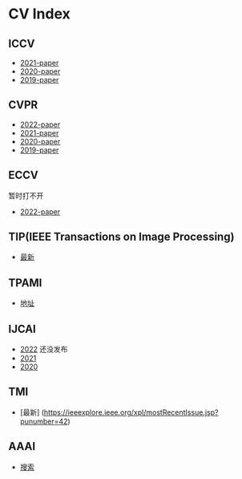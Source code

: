 # CV Index

## ICCV 

- [2021-paper](https://openaccess.thecvf.com/ICCV2021?day=all)
- [2020-paper](https://openaccess.thecvf.com/ICCV2020?day=all)
- [2019-paper](https://openaccess.thecvf.com/ICCV2019?day=all)


## CVPR 

- [2022-paper](https://openaccess.thecvf.com/CVPR2022?day=all)
- [2021-paper](https://openaccess.thecvf.com/CVPR2021?day=all)
- [2020-paper](https://openaccess.thecvf.com/CVPR2020?day=all)
- [2019-paper](https://openaccess.thecvf.com/CVPR2020?day=all)

## ECCV

暂时打不开

- [2022-paper](https://ailb-web.ing.unimore.it/releases/eccv2022/accepted_papers.txt)


## TIP(IEEE Transactions on Image Processing)

- [最新](https://ieeexplore.ieee.org/xpl/mostRecentIssue.jsp?punumber=42)

## TPAMI
- [地址](https://ieeexplore.ieee.org/xpl/RecentIssue.jsp?punumber=34)

## IJCAI

- [2022](https://www.ijcai.org/proceedings/2022/) 还没发布
- [2021](https://www.ijcai.org/proceedings/2021/)
- [2020](https://www.ijcai.org/proceedings/2020/)

## TMI

- [最新] (https://ieeexplore.ieee.org/xpl/mostRecentIssue.jsp?punumber=42)

## AAAI

- [搜索](https://ojs.aaai.org/index.php/AAAI/search/search)
